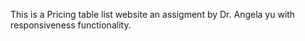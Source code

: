 This is a Pricing table list website an assigment by Dr. Angela yu with responsiveness functionality.
